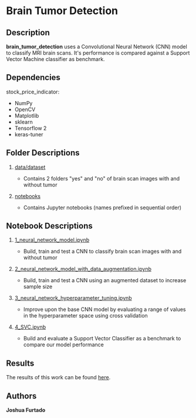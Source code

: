 # Brain Tumor Detection

## Description

**brain_tumor_detection** uses a Convolutional Neural Network (CNN) model to classify MRI brain scans. It's performance is compared against a Support Vector Machine classifier as benchmark.

## Dependencies

stock_price_indicator:

- NumPy
- OpenCV
- Matplotlib
- sklearn
- Tensorflow 2
- keras-tuner

## Folder Descriptions

1. [data/dataset](https://github.com/joshua-furtado/brain_tumor_detection/tree/main/data/dataset)
	- Contains 2 folders "yes" and "no" of brain scan images with and without tumor

2. [notebooks](https://github.com/joshua-furtado/brain_tumor_detection/tree/main/notebooks)
	- Contains Jupyter notebooks (names prefixed in sequential order)

## Notebook Descriptions

1. [1_neural_network_model.ipynb](https://github.com/joshua-furtado/brain_tumor_detection/blob/main/notebooks/1_neural_network_model.ipynb)
	- Build, train and test a CNN to classify brain scan images with and without tumor

2. [2_neural_network_model_with_data_augmentation.ipynb](https://github.com/joshua-furtado/brain_tumor_detection/blob/main/notebooks/2_neural_network_model_with_data_augmentation.ipynb)
	- Build, train and test a CNN using an augmented dataset to increase sample size

3. [3_neural_network_hyperparameter_tuning.ipynb](https://github.com/joshua-furtado/brain_tumor_detection/blob/main/notebooks/3_neural_network_hyperparameter_tuning.ipynb)
	- Improve upon the base CNN model by evaluating a range of values in the hyperparameter space using cross validation 

4. [4_SVC.ipynb](https://github.com/joshua-furtado/brain_tumor_detection/blob/main/notebooks/4_SVC.ipynb)
	- Build and evaluate a Support Vector Classifier as a benchmark to compare our model performance

## Results

The results of this work can be found [here](https://joshua-furtado.medium.com/detecting-brain-tumors-using-deep-learning-c2cd46d3cc1a).

## Authors

**Joshua Furtado**
